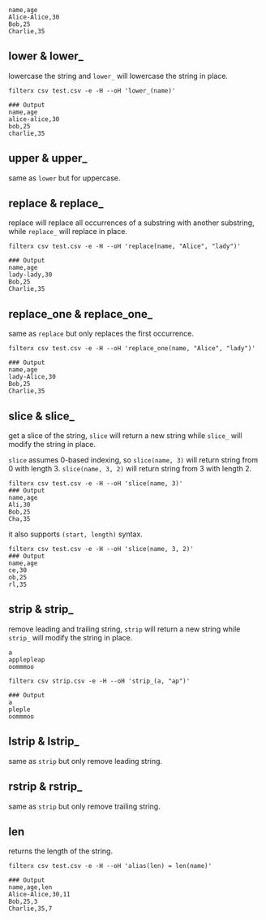 ```csv title="test.csv"
name,age
Alice-Alice,30
Bob,25
Charlie,35
```


## lower & lower_

lowercase the string and `lower_` will lowercase the string in place.

```shell
filterx csv test.csv -e -H --oH 'lower_(name)'

### Output
name,age
alice-alice,30
bob,25
charlie,35
```


## upper & upper_

same as `lower` but for uppercase.

## replace & replace_

replace will replace all occurrences of a substring with another substring, while `replace_` will replace in place.

```shell
filterx csv test.csv -e -H --oH 'replace(name, "Alice", "lady")'

### Output
name,age
lady-lady,30
Bob,25
Charlie,35
```

## replace_one & replace_one_

same as `replace` but only replaces the first occurrence.

```shell
filterx csv test.csv -e -H --oH 'replace_one(name, "Alice", "lady")'

### Output
name,age
lady-Alice,30
Bob,25
Charlie,35
```

## slice & slice_

get a slice of the string, `slice` will return a new string while `slice_` will modify the string in place.

`slice` assumes 0-based indexing, so `slice(name, 3)` will return string from 0 with length 3. `slice(name, 3, 2)` will return string from 3 with length 2.

```shell
filterx csv test.csv -e -H --oH 'slice(name, 3)'
### Output
name,age
Ali,30
Bob,25
Cha,35
```
it also supports `(start, length)` syntax.

```shell
filterx csv test.csv -e -H --oH 'slice(name, 3, 2)'
### Output
name,age
ce,30
ob,25
rl,35
```

## strip & strip_

remove leading and trailing string, `strip` will return a new string while `strip_` will modify the string in place.

```csv title="strip.csv"
a
applepleap
oommmoo
```

```shell
filterx csv strip.csv -e -H --oH 'strip_(a, "ap")'

### Output
a
pleple
oommmoo
```

## lstrip & lstrip_

same as `strip` but only remove leading string.

## rstrip & rstrip_

same as `strip` but only remove trailing string.

## len

returns the length of the string.

```shell
filterx csv test.csv -e -H --oH 'alias(len) = len(name)'

### Output
name,age,len
Alice-Alice,30,11
Bob,25,3
Charlie,35,7
```
